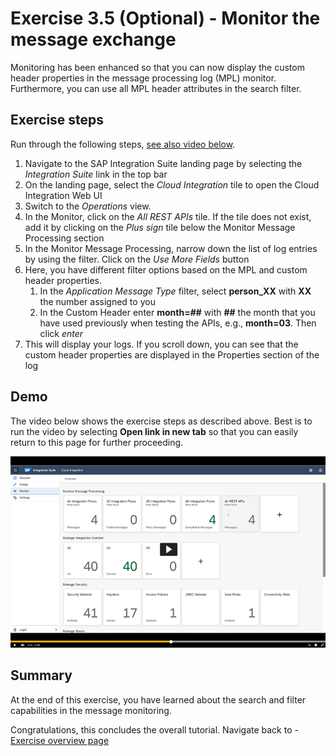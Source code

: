 # Exercise 3.5 (Optional) - Monitor the message exchange

Monitoring has been enhanced so that you can now display the custom header properties in the message processing log (MPL) monitor. Furthermore, you can use all MPL header attributes in the search filter.

## Exercise steps

Run through the following steps, [see also video below](#Demo).
1. Navigate to the SAP Integration Suite landing page by selecting the *Integration Suite* link in the top bar
2. On the landing page, select the *Cloud Integration* tile to open the Cloud Integration Web UI
3. Switch to the *Operations* view.
4. In the Monitor, click on the *All REST APIs* tile. If the tile does not exist, add it by clicking on the *Plus sign* tile below the Monitor Message Processing section
5. In the Monitor Message Processing, narrow down the list of log entries by using the filter. Click on the *Use More Fields* button
6. Here, you have different filter options based on the MPL and custom header properties.
   1. In the *Application Message Type* filter, select **person_XX** with **XX** the number assigned to you
   2. In the Custom Header enter **month=##** with **##** the month that you have used previously when testing the APIs, e.g., **month=03**. Then click *enter*
7. This will display your logs. If you scroll down, you can see that the custom header properties are displayed in the Properties section of the log

## Demo

The video below shows the exercise steps as described above. Best is to run the video by selecting **Open link in new tab** so that you can easily return to this page for further proceeding.

[![Monitor messages video](/exercises/ex3/images/CI_Monitoring_Thumbnail.png)](https://sapvideoa35699dc5.hana.ondemand.com/?entry_id=1_czd42jq0)


## Summary

At the end of this exercise, you have learned about the search and filter capabilities in the message monitoring.

Congratulations, this concludes the overall tutorial. Navigate back to - [Exercise overview page](/README.md)
